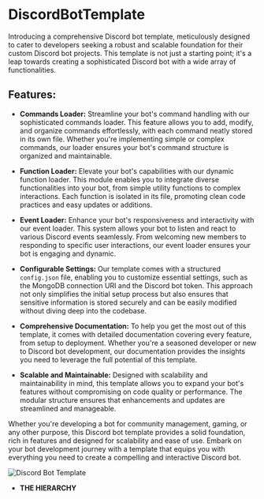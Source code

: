 # DiscordBotTemplate


Introducing a comprehensive Discord bot template, meticulously designed to cater to developers seeking a robust and scalable foundation for their custom Discord bot projects. This template is not just a starting point; it's a leap towards creating a sophisticated Discord bot with a wide array of functionalities.

## Features:

- **Commands Loader:** Streamline your bot's command handling with our sophisticated commands loader. This feature allows you to add, modify, and organize commands effortlessly, with each command neatly stored in its own file. Whether you're implementing simple or complex commands, our loader ensures your bot's command structure is organized and maintainable.

- **Function Loader:** Elevate your bot's capabilities with our dynamic function loader. This module enables you to integrate diverse functionalities into your bot, from simple utility functions to complex interactions. Each function is isolated in its file, promoting clean code practices and easy updates or additions.

- **Event Loader:** Enhance your bot's responsiveness and interactivity with our event loader. This system allows your bot to listen and react to various Discord events seamlessly. From welcoming new members to responding to specific user interactions, our event loader ensures your bot is engaging and dynamic.

- **Configurable Settings:** Our template comes with a structured `config.json` file, enabling you to customize essential settings, such as the MongoDB connection URI and the Discord bot token. This approach not only simplifies the initial setup process but also ensures that sensitive information is stored securely and can be easily modified without diving deep into the codebase.

- **Comprehensive Documentation:** To help you get the most out of this template, it comes with detailed documentation covering every feature, from setup to deployment. Whether you're a seasoned developer or new to Discord bot development, our documentation provides the insights you need to leverage the full potential of this template.

- **Scalable and Maintainable:** Designed with scalability and maintainability in mind, this template allows you to expand your bot's features without compromising on code quality or performance. The modular structure ensures that enhancements and updates are streamlined and manageable.

Whether you're developing a bot for community management, gaming, or any other purpose, this Discord bot template provides a solid foundation, rich in features and designed for scalability and ease of use. Embark on your bot development journey with a template that equips you with everything you need to create a compelling and interactive Discord bot.

![Discord Bot Template](https://cdn.discordapp.com/attachments/1162119354129850538/1216435341519491164/main.png?ex=660060b1&is=65edebb1&hm=a978e4ee5a5b70bc401ba271527b83d7b1f8ac0c9182d737ff8b7f80183c7ce8&)


- **THE HIERARCHY**

